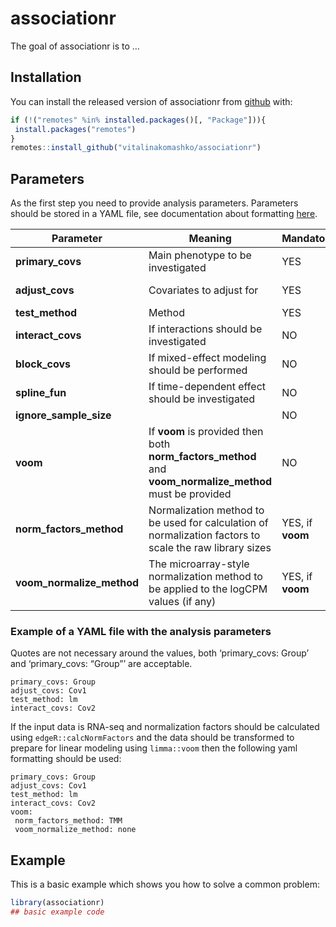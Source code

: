 
<!-- README.md is generated from README.Rmd. Please edit that file -->

# associationr

<!-- badges: start -->

<!-- badges: end -->

The goal of associationr is to …

## Installation

You can install the released version of associationr from
[github](https://github.com/vitalinakomashko/associationr) with:

``` r
if (!("remotes" %in% installed.packages()[, "Package"])){
 install.packages("remotes")
}
remotes::install_github("vitalinakomashko/associationr")
```

## Parameters

As the first step you need to provide analysis parameters. Parameters
should be stored in a YAML file, see documentation about formatting
[here](https://en.wikipedia.org/wiki/YAML).

| Parameter                   | Meaning                                                                                                      | Mandatory?       | Values                                                                                                                                                                                                                             |
| --------------------------- | ------------------------------------------------------------------------------------------------------------ | ---------------- | ---------------------------------------------------------------------------------------------------------------------------------------------------------------------------------------------------------------------------------- |
| **primary\_covs**           | Main phenotype to be investigated                                                                            | YES              | Column name in the sample annotation data frame                                                                                                                                                                                    |
| **adjust\_covs**            | Covariates to adjust for                                                                                     | YES              | Column name in the sample annotation data frame                                                                                                                                                                                    |
| **test\_method**            | Method                                                                                                       | YES              | “limma” or “lm”                                                                                                                                                                                                                    |
| **interact\_covs**          | If interactions should be investigated                                                                       | NO               |                                                                                                                                                                                                                                    |
| **block\_covs**             | If mixed-effect modeling should be performed                                                                 | NO               |                                                                                                                                                                                                                                    |
| **spline\_fun**             | If time-dependent effect should be investigated                                                              | NO               |                                                                                                                                                                                                                                    |
| **ignore\_sample\_size**    |                                                                                                              | NO               |                                                                                                                                                                                                                                    |
| **voom**                    | If **voom** is provided then both **norm\_factors\_method** and **voom\_normalize\_method** must be provided | NO               |                                                                                                                                                                                                                                    |
| **norm\_factors\_method**   | Normalization method to be used for calculation of normalization factors to scale the raw library sizes      | YES, if **voom** | “TMM”, “TMMwsp”, “RLE”, “upperquartile”, “none”. See [edgeR::calcNormFactors](https://bioconductor.org/packages/release/bioc/html/edgeR.html) for documentation (v. 3.26.5).                                                       |
| **voom\_normalize\_method** | The microarray-style normalization method to be applied to the logCPM values (if any)                        | YES, if **voom** | “none”, “scale”, “quantile” or “cyclicloess”. See [limma::voom](http://bioconductor.org/packages/release/bioc/html/limma.html) and [limma::normalizeBetweenArrays](http://bioconductor.org/packages/release/bioc/html/limma.html). |

### Example of a YAML file with the analysis parameters

Quotes are not necessary around the values, both ‘primary\_covs: Group’
and ‘primary\_covs: “Group”’ are acceptable.

    primary_covs: Group
    adjust_covs: Cov1
    test_method: lm
    interact_covs: Cov2

If the input data is RNA-seq and normalization factors should be
calculated using `edgeR::calcNormFactors` and the data should be
transformed to prepare for linear modeling using `limma::voom` then the
following yaml formatting should be used:

    primary_covs: Group
    adjust_covs: Cov1
    test_method: lm
    interact_covs: Cov2
    voom:
     norm_factors_method: TMM
     voom_normalize_method: none

## Example

This is a basic example which shows you how to solve a common problem:

``` r
library(associationr)
## basic example code
```

